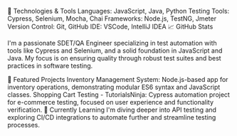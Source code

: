🔧 Technologies & Tools Languages: JavaScript, Java, Python Testing Tools: Cypress, Selenium, Mocha, Chai Frameworks: Node.js, TestNG, Jmeter Version Control: Git, GitHub IDE: VSCode, IntelliJ IDEA 📈 GitHub Stats

I'm a passionate SDET/QA Engineer specializing in test automation with tools like Cypress and Selenium, and a solid foundation in JavaScript and Java. My focus is on ensuring quality through robust test suites and best practices in software testing.

🚀 Featured Projects Inventory Management System: Node.js-based app for inventory operations, demonstrating modular ES6 syntax and JavaScript classes. Shopping Cart Testing - TutorialsNinja: Cypress automation project for e-commerce testing, focused on user experience and functionality verification. 🌱 Currently Learning I'm diving deeper into API testing and exploring CI/CD integrations to automate further and streamline testing processes.

